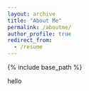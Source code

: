 ```yaml
---
layout: archive
title: "About Me"
permalink: /aboutme/
author_profile: true
redirect_from:
  - /resume
---
```


{% include base_path %}

hello
